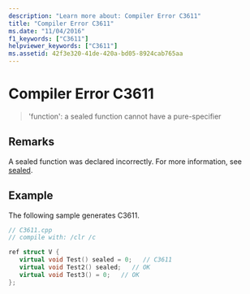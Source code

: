 ```yaml
---
description: "Learn more about: Compiler Error C3611"
title: "Compiler Error C3611"
ms.date: "11/04/2016"
f1_keywords: ["C3611"]
helpviewer_keywords: ["C3611"]
ms.assetid: 42f3e320-41de-420a-bd05-8924cab765aa
---
```

# Compiler Error C3611

> 'function': a sealed function cannot have a pure-specifier

## Remarks

A sealed function was declared incorrectly.  For more information, see [sealed](../../extensions/sealed-cpp-component-extensions.md).

## Example

The following sample generates C3611.

```cpp
// C3611.cpp
// compile with: /clr /c

ref struct V {
   virtual void Test() sealed = 0;   // C3611
   virtual void Test2() sealed;   // OK
   virtual void Test3() = 0;   // OK
};
```
